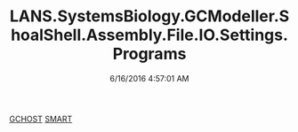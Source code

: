 ﻿---
title: LANS.SystemsBiology.GCModeller.ShoalShell.Assembly.File.IO.Settings.Programs
date: 6/16/2016 4:57:01 AM
---

[GCHOST](T-LANS.SystemsBiology.GCModeller.ShoalShell.Assembly.File.IO.Settings.Programs.GCHOST.html)
[SMART](T-LANS.SystemsBiology.GCModeller.ShoalShell.Assembly.File.IO.Settings.Programs.SMART.html)
